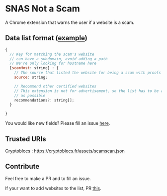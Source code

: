 # SNAS Not a Scam

A Chrome extension that warns the user if a website is a scam.

## Data list format ([example](https://github.com/Slaals/slaals.github.io/blob/master/assets/scamscan.json))
```javascript
{
  // Key for matching the scam's website
  // can have a subdomain, avoid adding a path
  // We're only looking for hostname here
  [scamHost: string] : {
    // The source that listed the website for being a scam with proofs
    source: string;

    // Recommend other certified websites
    // This extension is not for advertisement, so the list has to be as exhaustive
    // as possible
    recommendations?: string[];
  }

}
```

You would like new fields? Please fill an issue [here](https://github.com/Chaine-de-Blocs/SNAS/issues).

## Trusted URIs

Cryptoblocs : https://cryptoblocs.fr/assets/scamscan.json

## Contribute

Feel free to make a PR and to fill an issue.

If your want to add websites to the list, PR [this](https://github.com/Slaals/slaals.github.io/blob/master/assets/scamscan.json).
